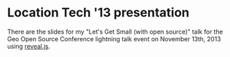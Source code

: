 # Location Tech '13 presentation

There are the slides for my "Let's Get Small (with open source)" talk for the Geo Open Source Conference lightning talk event on November 13th, 2013 using [reveal.js](http://davewalk.github.io/).